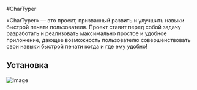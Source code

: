 #CharTyper

«CharTyper» — это проект, призванный развить и улучшить навыки быстрой печати пользователя. Проект ставит перед собой задачу разработать и реализовать максимально простое и удобное приложение, дающее возможность пользователю совершенствовать свои навыки быстрой печати когда и где ему удобно!
<h2 align="left">Установка</h2>



![Image](https://github.com/TimofeyBelikov/media/raw/main/CharTyperr/MainMenu.jpg)
